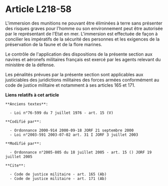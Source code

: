 # Article L218-58

L'immersion des munitions ne pouvant être éliminées à terre sans présenter des risques graves pour l'homme ou son
environnement peut être autorisée par le représentant de l'Etat en mer. L'immersion est effectuée de façon à concilier les
impératifs de la sécurité des personnes et les exigences de la préservation de la faune et de la flore marines. 

Le contrôle de l'application des dispositions de la présente section aux navires et aéronefs militaires français est exercé
par les agents relevant du ministère de la défense. 

Les pénalités prévues par la présente section sont applicables aux justiciables des juridictions militaires des forces armées
conformément au code de justice militaire et notamment à ses articles 165 et 171.

**Liens relatifs à cet article**

	**Anciens textes**:

	  - Loi n°76-599 du 7 juillet 1976 - art. 15 (V)

	**Codifié par**:

	  - Ordonnance 2000-914 2000-09-18 JORF 21 septembre 2000
	  - Loi n°2003-591 2003-07-02 art. 31 I JORF 3 juillet 2003

	**Modifié par**:

	  - Ordonnance n°2005-805 du 18 juillet 2005 - art. 15 () JORF 19 juillet 2005

	**Cite**:

	  - Code de justice militaire - art. 165 (Ab)
	  - Code de justice militaire - art. 171 (Ab)
